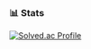 ### 📊 Stats

[![Solved.ac Profile](http://mazassumnida.wtf/api/v2/generate_badge?boj=qwes8873)](https://solved.ac/qwes8873/)
